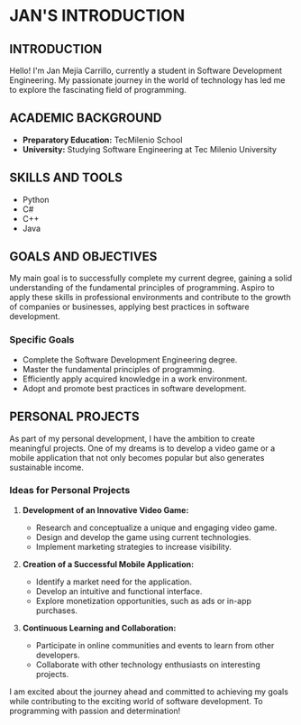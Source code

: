 # JAN'S INTRODUCTION

## INTRODUCTION

Hello! I'm Jan Mejía Carrillo, currently a student in Software Development Engineering. My passionate journey in the world of technology has led me to explore the fascinating field of programming.

## ACADEMIC BACKGROUND

- **Preparatory Education:** TecMilenio School
- **University:** Studying Software Engineering at Tec Milenio University

## SKILLS AND TOOLS

- Python
- C#
- C++
- Java

## GOALS AND OBJECTIVES

My main goal is to successfully complete my current degree, gaining a solid understanding of the fundamental principles of programming. Aspiro to apply these skills in professional environments and contribute to the growth of companies or businesses, applying best practices in software development.

### Specific Goals

* Complete the Software Development Engineering degree.
* Master the fundamental principles of programming.
* Efficiently apply acquired knowledge in a work environment.
* Adopt and promote best practices in software development.

## PERSONAL PROJECTS

As part of my personal development, I have the ambition to create meaningful projects. One of my dreams is to develop a video game or a mobile application that not only becomes popular but also generates sustainable income.

### Ideas for Personal Projects

1. **Development of an Innovative Video Game:**
   - Research and conceptualize a unique and engaging video game.
   - Design and develop the game using current technologies.
   - Implement marketing strategies to increase visibility.

2. **Creation of a Successful Mobile Application:**
   - Identify a market need for the application.
   - Develop an intuitive and functional interface.
   - Explore monetization opportunities, such as ads or in-app purchases.

3. **Continuous Learning and Collaboration:**
   - Participate in online communities and events to learn from other developers.
   - Collaborate with other technology enthusiasts on interesting projects.

I am excited about the journey ahead and committed to achieving my goals while contributing to the exciting world of software development. To programming with passion and determination!
